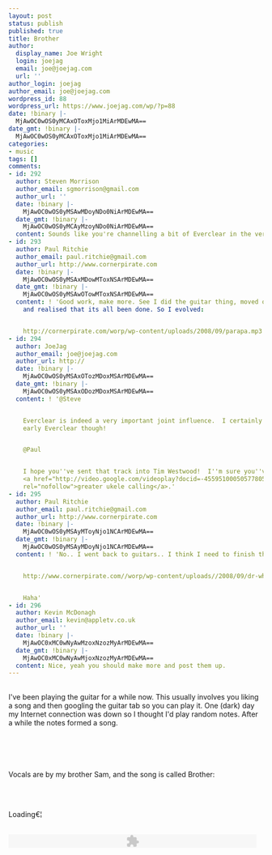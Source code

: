 ```yaml
---
layout: post
status: publish
published: true
title: Brother
author:
  display_name: Joe Wright
  login: joejag
  email: joe@joejag.com
  url: ''
author_login: joejag
author_email: joe@joejag.com
wordpress_id: 88
wordpress_url: https://www.joejag.com/wp/?p=88
date: !binary |-
  MjAwOC0wOS0yMCAxOToxMjo1MiArMDEwMA==
date_gmt: !binary |-
  MjAwOC0wOS0yMCAxOToxMjo1MiArMDEwMA==
categories:
- music
tags: []
comments:
- id: 292
  author: Steven Morrison
  author_email: sgmorrison@gmail.com
  author_url: ''
  date: !binary |-
    MjAwOC0wOS0yMSAwMDoyNDo0NiArMDEwMA==
  date_gmt: !binary |-
    MjAwOC0wOS0yMCAyMzoyNDo0NiArMDEwMA==
  content: Sounds like you're channelling a bit of Everclear in the verses. Nice.
- id: 293
  author: Paul Ritchie
  author_email: paul.ritchie@gmail.com
  author_url: http://www.cornerpirate.com
  date: !binary |-
    MjAwOC0wOS0yMSAxMDowMToxNSArMDEwMA==
  date_gmt: !binary |-
    MjAwOC0wOS0yMSAwOTowMToxNSArMDEwMA==
  content: ! 'Good work, make more. See I did the guitar thing, moved on to Ukelele,
    and realised that its all been done. So I evolved:


    http://cornerpirate.com/worp/wp-content/uploads/2008/09/parapa.mp3'
- id: 294
  author: JoeJag
  author_email: joe@joejag.com
  author_url: http://
  date: !binary |-
    MjAwOC0wOS0yMSAxOTozMDoxMSArMDEwMA==
  date_gmt: !binary |-
    MjAwOC0wOS0yMSAxODozMDoxMSArMDEwMA==
  content: ! '@Steve


    Everclear is indeed a very important joint influence.  I certainly hope you mean
    early Everclear though!


    @Paul


    I hope you''ve sent that track into Tim Westwood!  I''m sure you''ve seen your
    <a href="http://video.google.com/videoplay?docid=-4559510005057780538"
    rel="nofollow">greater ukele calling</a>.'
- id: 295
  author: Paul Ritchie
  author_email: paul.ritchie@gmail.com
  author_url: http://www.cornerpirate.com
  date: !binary |-
    MjAwOC0wOS0yMSAyMToyNjo1NCArMDEwMA==
  date_gmt: !binary |-
    MjAwOC0wOS0yMSAyMDoyNjo1NCArMDEwMA==
  content: ! 'No.. I went back to guitars.. I think I need to finish this song !


    http://www.cornerpirate.com//worp/wp-content/uploads//2008/09/dr-who.mp3


    Haha'
- id: 296
  author: Kevin McDonagh
  author_email: kevin@appletv.co.uk
  author_url: ''
  date: !binary |-
    MjAwOC0xMC0wNyAwMzoxNzozMyArMDEwMA==
  date_gmt: !binary |-
    MjAwOC0xMC0wNyAwMjoxNzozMyArMDEwMA==
  content: Nice, yeah you should make more and post them up.
---
```

<p><!-- raw html --><br />
I've been playing the guitar for a while now.  This usually involves you liking a song and then googling the guitar tab so you can play it.  One (dark) day my Internet connection was down so I thought I'd play random notes.  After a while the notes formed a song.<br />
<br /><br />
<script src='/j/jquery.cross-slide.js' type='text/javascript'></script><br />
<br /><br />
Vocals are by my brother Sam, and the song is called Brother:<br />
<br /></p>
<p><br /></p>
<style type="text/css">
  #test2 {<br />
    margin: 1em auto;<br />
    border: 2px solid #555;<br />
    width: 490px;<br />
    height: 400px;<br />
  }<br />
</style></p>
<p><script type='text/javascript' id='source-test2'>//< ![CDATA[<br />
$(function() {<br />
$('#test2').crossSlide({<br />
  sleep: 3,  //sec<br />
  fade: 1    //sec<br />
}, [<br />
  { src: '/i/brother/india1.jpg' },<br />
  { src: '/i/brother/india2.jpg' },<br />
  { src: '/i/brother/india3.jpg' },<br />
  { src: '/i/brother/dublin1.jpg' },<br />
  { src: '/i/brother/dublin2.jpg' },<br />
  { src: '/i/brother/dublin3.jpg' },<br />
  { src: '/i/brother/dublin4.jpg' },<br />
  { src: '/i/brother/dublin5.jpg' }<br />
]);<br />
});<br />
//]]></script></p>
<div id='test2'>Loading&euro;&brvbar;</div><br />
<script type='text/javascript' id='display-test2'><br />
  displaySource("test2");<br />
</script></p>
<p><embed type="application/x-shockwave-flash" src="{{ site.url }}/images/2008/Brother1.mp3"                width="490"                height="27" allowscriptaccess="never"                quality="best"                bgcolor="#ffffff"                wmode="window"               flashvars="playerMode=embedded" /><br />
<br /></p>
